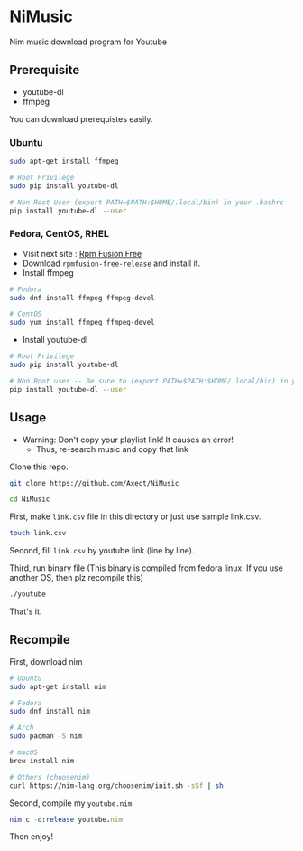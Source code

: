 # NiMusic

Nim music download program for Youtube

## Prerequisite

* youtube-dl
* ffmpeg

You can download prerequistes easily.

### Ubuntu

```sh
sudo apt-get install ffmpeg

# Root Privilege
sudo pip install youtube-dl

# Non Root User (export PATH=$PATH:$HOME/.local/bin) in your .bashrc
pip install youtube-dl --user
```

### Fedora, CentOS, RHEL

* Visit next site : [Rpm Fusion Free](https://rpmfusion.org/)
* Download `rpmfusion-free-release` and install it.
* Install ffmpeg
```sh
# Fedora
sudo dnf install ffmpeg ffmpeg-devel

# CentOS
sudo yum install ffmpeg ffmpeg-devel
```

* Install youtube-dl

```sh
# Root Privilege
sudo pip install youtube-dl

# Non Root user -- Be sure to (export PATH=$PATH:$HOME/.local/bin) in your .bashrc (or .zshrc)
pip install youtube-dl --user
```

## Usage

* Warning: Don't copy your playlist link! It causes an error!
  * Thus, re-search music and copy that link

Clone this repo.

```sh
git clone https://github.com/Axect/NiMusic

cd NiMusic
```

First, make `link.csv` file in this directory or just use sample link.csv.

```sh
touch link.csv
```

Second, fill `link.csv` by youtube link (line by line). 

Third, run binary file
(This binary is compiled from fedora linux. If you use another OS, then plz recompile this)

```sh
./youtube
```

That's it.

## Recompile

First, download nim

```sh
# Ubuntu
sudo apt-get install nim

# Fedora
sudo dnf install nim

# Arch
sudo pacman -S nim

# macOS
brew install nim

# Others (choosenim)
curl https://nim-lang.org/choosenim/init.sh -sSf | sh
```

Second, compile my `youtube.nim`

```nim
nim c -d:release youtube.nim
```

Then enjoy!
